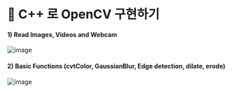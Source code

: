 # 📸 C++ 로 OpenCV 구현하기
#### 1) Read Images, Videos and Webcam
![image](https://github.com/gani0325/OpenCVCourse/assets/76983526/42834936-c04c-498d-a701-b8df8b53721e)
#### 2) Basic Functions (cvtColor, GaussianBlur, Edge detection, dilate, erode)
![image](https://github.com/gani0325/OpenCVCourse/assets/76983526/15699565-fd65-49c7-96fd-1b20e8434e6d)

